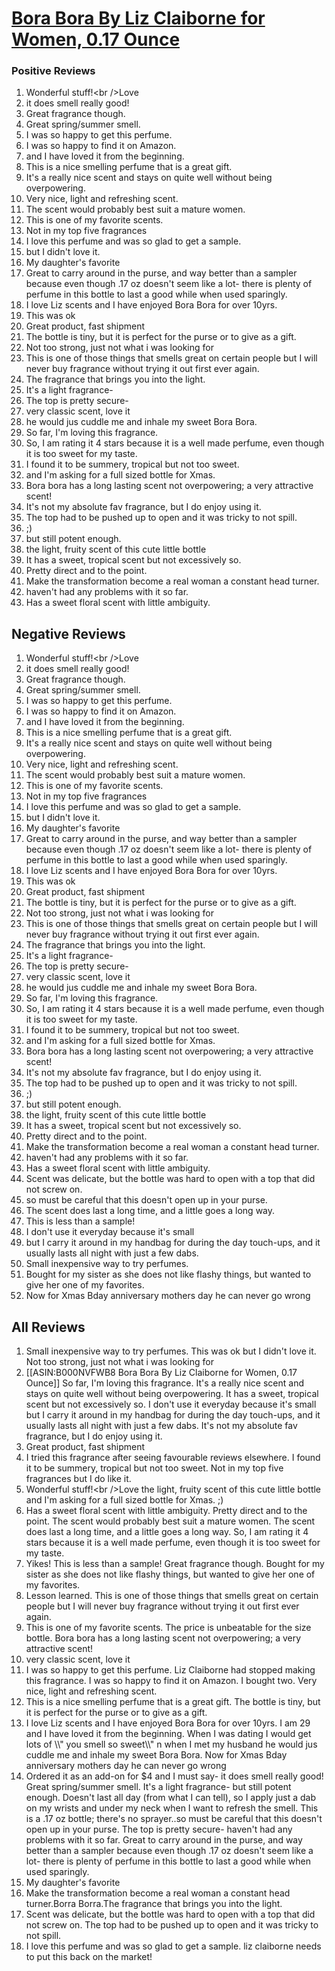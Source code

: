 # [Bora Bora By Liz Claiborne for Women, 0.17 Ounce](https://products.checkmycream.com/products/Bora-Bora-By-Liz-Claiborne-for-Women-0.17-Ounce.html)

### Positive Reviews

<ol>
      <li>Wonderful stuff!&lt;br /&gt;Love</li>
      <li>it does smell really good!  </li>
      <li>Great fragrance though.  </li>
      <li>Great spring/summer smell.  </li>
      <li>I was so happy to get this perfume.  </li>
      <li>I was so happy to find it on Amazon.  </li>
      <li>and I have loved it from the beginning.</li>
      <li>This is a nice smelling perfume that is a great gift.</li>
      <li>It&#x27;s a really nice scent and stays on quite well without being overpowering.</li>
      <li>Very nice, light and refreshing scent.</li>
      <li>The scent would probably best suit a mature women.</li>
      <li>This is one of my favorite scents.</li>
      <li>Not in my top five fragrances</li>
      <li>I love this perfume and was so glad to get a sample.  </li>
      <li>but I didn&#x27;t love it.  </li>
      <li>My daughter&#x27;s favorite</li>
      <li>Great to carry around in the purse, and way better than a sampler because even though .17 oz doesn&#x27;t seem like a lot- there is plenty of perfume in this bottle to last a good while when used sparingly.</li>
      <li>I love Liz scents and I have enjoyed Bora Bora for over 10yrs.</li>
      <li>This was ok</li>
      <li>Great product, fast shipment</li>
      <li>The bottle is tiny, but it is perfect for the purse or to give as a gift.</li>
      <li>Not too strong, just not what i was looking for</li>
      <li>This is one of those things that smells great on certain people but I will never buy fragrance without trying it out first ever again.</li>
      <li>The fragrance that brings you into the light.</li>
      <li>It&#x27;s a light fragrance-</li>
      <li>The top is pretty secure-</li>
      <li>very classic scent, love it</li>
      <li>he would jus cuddle me and inhale my sweet Bora Bora.</li>
      <li>So far, I&#x27;m loving this fragrance.</li>
      <li>So, I am rating it 4 stars because it is a well made perfume, even though it is too sweet for my taste.</li>
      <li>I found it to be summery, tropical but not too sweet.  </li>
      <li>and I&#x27;m asking for a full sized bottle for Xmas.</li>
      <li>Bora bora has a long lasting scent not overpowering; a very attractive scent!</li>
      <li>It&#x27;s not my absolute fav fragrance, but I do enjoy using it.</li>
      <li>The top had to be pushed up to open and it was tricky to not spill.</li>
      <li>;)</li>
      <li>but still potent enough.  </li>
      <li>the light, fruity scent of this cute little bottle</li>
      <li>It has a sweet, tropical scent but not excessively so.</li>
      <li>Pretty direct and to the point.</li>
      <li>Make the transformation become a real woman a constant head turner.</li>
      <li>haven&#x27;t had any problems with it so far.  </li>
      <li>Has a sweet floral scent with little ambiguity.</li>
</ol>


<h2>Negative Reviews</h2>
<ol>
<li> Wonderful stuff!&lt;br /&gt;Love</li>
<li> it does smell really good!  </li>
<li> Great fragrance though.  </li>
<li> Great spring/summer smell.  </li>
<li> I was so happy to get this perfume.  </li>
<li> I was so happy to find it on Amazon.  </li>
<li> and I have loved it from the beginning.</li>
<li> This is a nice smelling perfume that is a great gift.</li>
<li> It&#x27;s a really nice scent and stays on quite well without being overpowering.</li>
<li> Very nice, light and refreshing scent.</li>
<li> The scent would probably best suit a mature women.</li>
<li> This is one of my favorite scents.</li>
<li> Not in my top five fragrances</li>
<li> I love this perfume and was so glad to get a sample.  </li>
<li> but I didn&#x27;t love it.  </li>
<li> My daughter&#x27;s favorite</li>
<li> Great to carry around in the purse, and way better than a sampler because even though .17 oz doesn&#x27;t seem like a lot- there is plenty of perfume in this bottle to last a good while when used sparingly.</li>
<li> I love Liz scents and I have enjoyed Bora Bora for over 10yrs.</li>
<li> This was ok</li>
<li> Great product, fast shipment</li>
<li> The bottle is tiny, but it is perfect for the purse or to give as a gift.</li>
<li> Not too strong, just not what i was looking for</li>
<li> This is one of those things that smells great on certain people but I will never buy fragrance without trying it out first ever again.</li>
<li> The fragrance that brings you into the light.</li>
<li> It&#x27;s a light fragrance-</li>
<li> The top is pretty secure-</li>
<li> very classic scent, love it</li>
<li> he would jus cuddle me and inhale my sweet Bora Bora.</li>
<li> So far, I&#x27;m loving this fragrance.</li>
<li> So, I am rating it 4 stars because it is a well made perfume, even though it is too sweet for my taste.</li>
<li> I found it to be summery, tropical but not too sweet.  </li>
<li> and I&#x27;m asking for a full sized bottle for Xmas.</li>
<li> Bora bora has a long lasting scent not overpowering; a very attractive scent!</li>
<li> It&#x27;s not my absolute fav fragrance, but I do enjoy using it.</li>
<li> The top had to be pushed up to open and it was tricky to not spill.</li>
<li> ;)</li>
<li> but still potent enough.  </li>
<li> the light, fruity scent of this cute little bottle</li>
<li> It has a sweet, tropical scent but not excessively so.</li>
<li> Pretty direct and to the point.</li>
<li> Make the transformation become a real woman a constant head turner.</li>
<li> haven&#x27;t had any problems with it so far.  </li>
<li> Has a sweet floral scent with little ambiguity.</li>
<li> Scent was delicate, but the bottle was hard to open with a top that did not screw on.  </li>
<li> so must be careful that this doesn&#x27;t open up in your purse.</li>
<li> The scent does last a long time, and a little goes a long way.</li>
<li> This is less than a sample!  </li>
<li> I don&#x27;t use it everyday because it&#x27;s small</li>
<li> but I carry it around in my handbag for during the day touch-ups, and it usually lasts all night with just a few dabs.</li>
<li> Small inexpensive way to try perfumes.  </li>
<li> Bought for my sister as she does not like flashy things, but wanted to give her one of my favorites.</li>
<li> Now for Xmas Bday anniversary mothers day he can never go wrong</li>
</ol>

<h2>All Reviews</h2>

<ol>
    <li> Small inexpensive way to try perfumes.  This was ok but I didn&#x27;t love it.  Not too strong, just not what i was looking for</li>
    <li> [[ASIN:B000NVFWB8 Bora Bora By Liz Claiborne for Women, 0.17 Ounce]] So far, I&#x27;m loving this fragrance. It&#x27;s a really nice scent and stays on quite well without being overpowering. It has a sweet, tropical scent but not excessively so. I don&#x27;t use it everyday because it&#x27;s small but I carry it around in my handbag for during the day touch-ups, and it usually lasts all night with just a few dabs. It&#x27;s not my absolute fav fragrance, but I do enjoy using it.</li>
    <li> Great product, fast shipment</li>
    <li> I tried this fragrance after seeing favourable reviews elsewhere.  I found it to be summery, tropical but not too sweet.  Not in my top five fragrances but I do like it.</li>
    <li> Wonderful stuff!&lt;br /&gt;Love the light, fruity scent of this cute little bottle and I&#x27;m asking for a full sized bottle for Xmas. ;)</li>
    <li> Has a sweet floral scent with little ambiguity. Pretty direct and to the point. The scent would probably best suit a mature women. The scent does last a long time, and a little goes a long way. So, I am rating it 4 stars because it is a well made perfume, even though it is too sweet for my taste.</li>
    <li> Yikes!  This is less than a sample!  Great fragrance though.  Bought for my sister as she does not like flashy things, but wanted to give her one of my favorites.</li>
    <li> Lesson learned. This is one of those things that smells great on certain people but I will never buy fragrance without trying it out first ever again.</li>
    <li> This is one of my favorite scents. The price is unbeatable for the size bottle. Bora bora has a long lasting scent not overpowering; a very attractive scent!</li>
    <li> very classic scent, love it</li>
    <li> I was so happy to get this perfume.  Liz Claiborne had stopped making this fragrance.  I was so happy to find it on Amazon.  I bought two.  Very nice, light and refreshing scent.</li>
    <li> This is a nice smelling perfume that is a great gift. The bottle is tiny, but it is perfect for the purse or to give as a gift.</li>
    <li> I love Liz scents and I have enjoyed Bora Bora for over 10yrs. I am 29 and I have loved it from the beginning. When I was dating I would get lots of \\&quot; you smell so sweet\\&quot; n when I met my husband he would jus cuddle me and inhale my sweet Bora Bora. Now for Xmas Bday anniversary mothers day he can never go wrong</li>
    <li> Ordered it as an add-on for $4 and I must say- it does smell really good!  Great spring/summer smell.  It&#x27;s a light fragrance- but still potent enough.  Doesn&#x27;t last all day (from what I can tell), so I apply just a dab on my wrists and under my neck when I want to refresh the smell. This is a .17 oz bottle; there&#x27;s no sprayer..so must be careful that this doesn&#x27;t open up in your purse. The top is pretty secure- haven&#x27;t had any problems with it so far.  Great to carry around in the purse, and way better than a sampler because even though .17 oz doesn&#x27;t seem like a lot- there is plenty of perfume in this bottle to last a good while when used sparingly.</li>
    <li> My daughter&#x27;s favorite</li>
    <li> Make the transformation become a real woman a constant head turner.Borra Borra.The fragrance that brings you into the light.</li>
    <li> Scent was delicate, but the bottle was hard to open with a top that did not screw on.  The top had to be pushed up to open and it was tricky to not spill.</li>
    <li> I love this perfume and was so glad to get a sample.  liz claiborne needs to put this back on the market!</li>
</ol>




